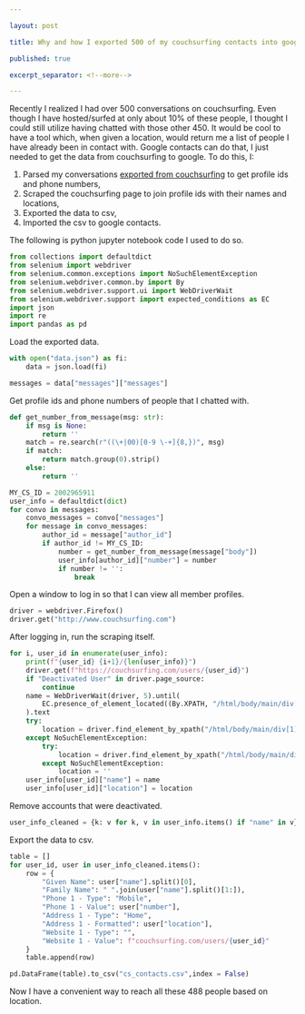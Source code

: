 ```yaml
---

layout: post

title: Why and how I exported 500 of my couchsurfing contacts into google contacts

published: true

excerpt_separator: <!--more-->

---
```


Recently I realized I had over 500 conversations on couchsurfing. Even though I have hosted/surfed at only about 10% of these people, I thought I could still utilize having chatted with those other 450. It would be cool to have a tool which, when given a location, would return me a list of people I have already been in contact with. Google contacts can do that, I just needed to get the data from couchsurfing to google. To do this, I:
1. Parsed my conversations [exported from couchsurfing](https://www.couchsurfing.com/preferences/privacy) to get profile ids and phone numbers,
1. Scraped the couchsurfing page to join profile ids with their names and locations, 
1. Exported the data to csv,
1. Imported the csv to google contacts.

The following is python jupyter notebook code I used to do so. <!--more--> 

```python
from collections import defaultdict
from selenium import webdriver
from selenium.common.exceptions import NoSuchElementException
from selenium.webdriver.common.by import By
from selenium.webdriver.support.ui import WebDriverWait
from selenium.webdriver.support import expected_conditions as EC
import json
import re
import pandas as pd
```

Load the exported data.


```python
with open("data.json") as fi:
    data = json.load(fi)

messages = data["messages"]["messages"]
```

Get profile ids and phone numbers of people that I chatted with.


```python
def get_number_from_message(msg: str):
    if msg is None:
        return ''
    match = re.search(r"((\+|00)[0-9 \-+]{8,})", msg)
    if match:
        return match.group(0).strip()
    else:
        return ''

MY_CS_ID = 2002965911
user_info = defaultdict(dict)
for convo in messages:
    convo_messages = convo["messages"]
    for message in convo_messages:
        author_id = message["author_id"]
        if author_id != MY_CS_ID:
            number = get_number_from_message(message["body"])
            user_info[author_id]["number"] = number
            if number != '':
                break
```

Open a window to log in so that I can view all member profiles.


```python
driver = webdriver.Firefox()
driver.get("http://www.couchsurfing.com")
```

After logging in, run the scraping itself.


```python
for i, user_id in enumerate(user_info):
    print(f"{user_id} {i+1}/{len(user_info)}")
    driver.get(f"https://couchsurfing.com/users/{user_id}")
    if "Deactivated User" in driver.page_source:
        continue
    name = WebDriverWait(driver, 5).until(
        EC.presence_of_element_located((By.XPATH, "/html/body/main/div[1]/div/div/div[1]/span/a/span"))
    ).text
    try:
        location = driver.find_element_by_xpath("/html/body/main/div[1]/div[1]/div/div[1]/a").text
    except NoSuchElementException:
        try:
            location = driver.find_element_by_xpath("/html/body/main/div[1]/div/div/div[1]/span[2]").text
        except NoSuchElementException:
            location = ''
    user_info[user_id]["name"] = name
    user_info[user_id]["location"] = location
```

Remove accounts that were deactivated.


```python
user_info_cleaned = {k: v for k, v in user_info.items() if "name" in v}
```

Export the data to csv.


```python
table = []
for user_id, user in user_info_cleaned.items():
    row = {
        "Given Name": user["name"].split()[0],
        "Family Name": " ".join(user["name"].split()[1:]),
        "Phone 1 - Type": "Mobile",
        "Phone 1 - Value": user["number"],
        "Address 1 - Type": "Home",
        "Address 1 - Formatted": user["location"],
        "Website 1 - Type": "",
        "Website 1 - Value": f"couchsurfing.com/users/{user_id}"
    }
    table.append(row)

pd.DataFrame(table).to_csv("cs_contacts.csv",index = False)
```

Now I have a convenient way to reach all these 488 people based on location.

